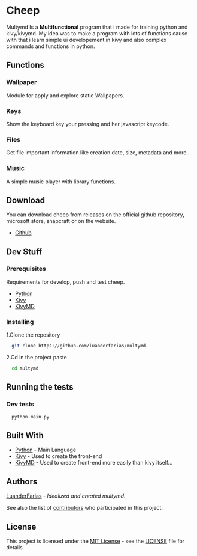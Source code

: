 # Cheep

Multymd Is a **Multifunctional** program that i made for training python and kivy/kivymd. My idea was to make a program with lots of functions cause with that i learn simple ui developement in kivy and also complex commands and functions in python.

## Functions

### Wallpaper

Module for apply and explore static Wallpapers.

### Keys

Show the keyboard key your pressing and her javascript keycode.

### Files

Get file important information like creation date, size, metadata and more...

### Music

A simple music player with library functions.

## Download
You can download cheep from releases on the official github repository, microsoft store, snapcraft or on the website.
- [Github](https://github.com/luanderfarias/multymd/releases)

## Dev Stuff

### Prerequisites
Requirements for develop, push and test cheep.
- [Python](https://www.python.org/)
- [Kivy](https://kivy.org/)
- [KivyMD](https://kivymd.readthedocs.io/en/1.1.1/)

### Installing

1.Clone the repository

```sh
  git clone https://github.com/luanderfarias/multymd
```

2.Cd in the project paste

```sh
  cd multymd
```

## Running the tests

### Dev tests

```sh
  python main.py
```

## Built With
- [Python](https://www.python.org/) - Main Language
- [Kivy](https://kivy.org/) - Used to create the front-end
- [KivyMD](https://kivymd.readthedocs.io/en/1.1.1/) - Used to create front-end more easily than kivy itself...

## Authors
[LuanderFarias](https://github.com/LuanderFarias) - *Idealized and created multymd.*

See also the list of
[contributors](https://github.com/luanderfarias/multymd/contributors)
who participated in this project.

## License

This project is licensed under the [MIT License](LICENSE) - see the [LICENSE](LICENSE) file for
details
